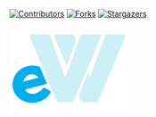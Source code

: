 [![Contributors][contributors-shield]][contributors-url]
[![Forks][forks-shield]][forks-url]
[![Stargazers][stars-shield]][stars-url]


<a href="" align="center"><img src="images/logo.png" width="auto" height="150px"></a>

<!-- MARKDOWN LINKS & IMAGES -->
<!-- https://www.markdownguide.org/basic-syntax/#reference-style-links -->
[contributors-shield]: https://img.shields.io/github/contributors/codebydean/e-Worker.svg?style=flat
[contributors-url]: https://github.com/codebydean/e-Worker/graphs/contributors

[forks-shield]: https://img.shields.io/github/forks/codebydean/e-Worker.svg?style=flat
[forks-url]: https://github.com/codebydean/e-Worker/network/members

[stars-shield]: https://img.shields.io/github/stars/codebydean/e-Worker.svg?style=flat
[stars-url]: https://github.com/codebydean/e-Worker/stargazers

[issues-shield]: https://img.shields.io/github/issues/codebydean/e-Worker.svg?flat
[issues-url]: https://github.com/codebydean/e-Worker/issues

[license-shield]: https://img.shields.io/github/license/codebydean/e-Worker.svg?flat
[license-url]: https://github.com/codebydean/e-Worker/blob/master/LICENSE.txt


[Next.js]: https://img.shields.io/badge/next.js-000000?style=for-the-badge&logo=nextdotjs&logoColor=white
[Next-url]: https://nextjs.org/
[React.js]: https://img.shields.io/badge/React-20232A?style=for-the-badge&logo=react&logoColor=61DAFB
[React-url]: https://reactjs.org/
[MongoDB]: https://img.shields.io/badge/MongoDB-%234ea94b.svg?style=for-the-badge&logo=mongodb&logoColor=white
[MongoDB-url]: https://www.mongodb.com/
[Visual Studio Code]: https://img.shields.io/badge/Visual%20Studio%20Code-0078d7.svg?style=for-the-badge&logo=visual-studio-code&logoColor=white
[Tailwind.com]: https://img.shields.io/badge/Tailwind-563D7C?style=for-the-badge&logo=bootstrap&logoColor=white
[Tailwind-url]: https://tailwindcss.com
